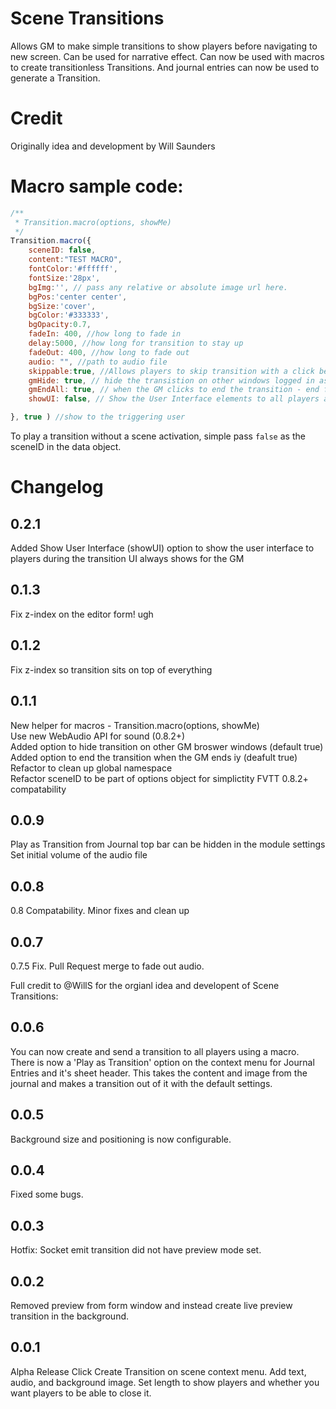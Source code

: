 # Scene Transitions
Allows GM to make simple transitions to show players before navigating to new screen. Can be used for narrative effect. Can now be used with macros to create transitionless Transitions. And journal entries can now be used to generate a Transition.

# Credit
Originally idea and development by Will Saunders


# Macro sample code:

```javascript
/**
 * Transition.macro(options, showMe)
 */
Transition.macro({
	sceneID: false,
	content:"TEST MACRO",
	fontColor:'#ffffff',
	fontSize:'28px',
	bgImg:'', // pass any relative or absolute image url here.
	bgPos:'center center',
	bgSize:'cover',
	bgColor:'#333333',
	bgOpacity:0.7,
	fadeIn: 400, //how long to fade in
	delay:5000, //how long for transition to stay up
	fadeOut: 400, //how long to fade out
	audio: "", //path to audio file
	skippable:true, //Allows players to skip transition with a click before delay runs out.
	gmHide: true, // hide the transistion on other windows logged in as a GM
	gmEndAll: true, // when the GM clicks to end the transition - end for everyone
	showUI: false, // Show the User Interface elements to all players allowing them to interact with character sheets etc

}, true ) //show to the triggering user
```
To play a transition without a scene activation, simple pass `false` as the sceneID in the data object.


# Changelog
## 0.2.1  
Added Show User Interface (showUI) option to show the user interface to players during the transition
UI always shows for the GM


## 0.1.3  
Fix z-index on the editor form! ugh  

## 0.1.2  
Fix z-index so transition sits on top of everything

## 0.1.1
New helper for macros - Transition.macro(options, showMe)  
Use new WebAudio API for sound (0.8.2+)  
Added option to hide transition on other GM broswer windows (default true)
Added option to end the transition when the GM ends iy (deafult true)
Refactor to clean up global namespace  
Refactor sceneID to be part of options object for simplictity
FVTT 0.8.2+ compatability  

## 0.0.9
Play as Transition from Journal top bar can be hidden in the module settings  
Set initial volume of the audio file

## 0.0.8
0.8 Compatability. Minor fixes and clean up

## 0.0.7
0.7.5 Fix. Pull Request merge to fade out audio.
  
  
Full credit to @WillS for the orgianl idea and developent of Scene Transitions:  
## 0.0.6
You can now create and send a transition to all players using a macro. There is now a 'Play as Transition' option on the context menu for Journal Entries and it's sheet header. This takes the content and image from the journal and makes a transition out of it with the default settings.

## 0.0.5
Background size and positioning is now configurable.

## 0.0.4
Fixed some bugs.

## 0.0.3
Hotfix: Socket emit transition did not have preview mode set.

## 0.0.2
Removed preview from form window and instead create live preview transition in the background.

## 0.0.1
Alpha Release
Click Create Transition on scene context menu. Add text, audio, and background image. Set length to show players and whether you want players to be able to close it.
